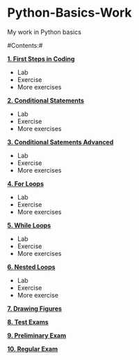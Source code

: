 # Python-Basics-Work
My work in Python basics


#Contents:#

**[1. First Steps in Coding](1_first_steps_in_coding)**
   - Lab
   - Exercise
   - More exercises
     
**[2. Conditional Statements](2_conditional_statements)**
   - Lab
   - Exercise
   - More exercises
     
**[3. Conditional Satements Advanced](3_conditional_statements_advanced)**
   - Lab
   - Exercise
   - More exercises
     
**[4. For Loops](4_for_loops)**
   - Lab
   - Exercise
   - More exercises
     
**[5. While Loops](5_while_loops)**
   - Lab
   - Exercise
   - More exercises
     
**[6. Nested Loops](6_nested_loops)**
   - Lab
   - Exercise
   - More exercise
     
**[7. Drawing Figures](7_drawing_figures)**

**[8. Test Exams](8_test_exams)**

**[9. Preliminary Exam](9_preliminary_exam)**

**[10. Regular Exam](10_regular_exam)**


